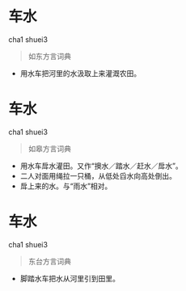 # 车水
cha1 shuei3
> 如东方言词典
- 用水车把河里的水汲取上来灌溉农田。

# 车水
cha1 shuei3
> 如皋方言词典
- 用水车戽水灌田。又作“擙水／踏水／赶水／戽水”。
- 二人对面用绳拉一只桶，从低处舀水向高处倒出。
- 戽上来的水。与“雨水”相对。


# 车水
cha1 shuei3
> 东台方言词典
- 脚踏水车把水从河里引到田里。
